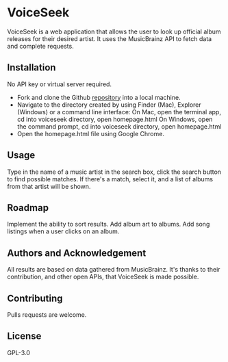 # VoiceSeek

VoiceSeek is a web application that allows the user to look up official album releases for their desired artist. It uses the MusicBrainz API to fetch data and complete requests.

## Installation

No API key or virtual server required.

* Fork and clone the Github [repository](https://github.com/pnw-henry/Voiceseek) into a local machine.
* Navigate to the directory created by using Finder (Mac), Explorer (Windows) or a command line interface:
	On Mac, open the terminal app, cd into voiceseek directory, open homepage.html
	On Windows, open the command prompt, cd into voiceseek directory, open homepage.html
* Open the homepage.html file using Google Chrome.

## Usage

Type in the name of a music artist in the search box, click the search button to find possible matches. If there's a match, select it, and a list of albums from that artist will be shown.

## Roadmap

Implement the ability to sort results.
Add album art to albums. 
Add song listings when a user clicks on an album.

## Authors and Acknowledgement

All results are based on data gathered from MusicBrainz. It's thanks to their contribution, and other open APIs, that VoiceSeek is made possible.

## Contributing

Pulls requests are welcome.

## License

GPL-3.0

